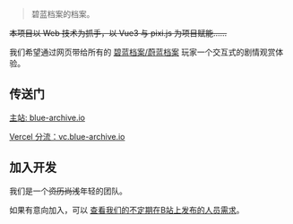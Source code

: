 > 碧蓝档案的档案。

~~本项目以 Web 技术为抓手，以 Vue3 与 pixi.js 为项目赋能……~~

我们希望通过网页带给所有的 [碧蓝档案/蔚蓝档案](https://bluearchive.jp) 玩家一个交互式的剧情观赏体验。

## 传送门

[主站: blue-archive.io](https://blue-archive.io)

[Vercel 分流：vc.blue-archive.io](https://vc.blue-archive.io/)

## 加入开发

我们是一个~~资历尚浅~~年轻的团队。

如果有意向加入，可以 [查看我们的不定期在B站上发布的人员需求](https://space.bilibili.com/1413213021/dynamic)。
